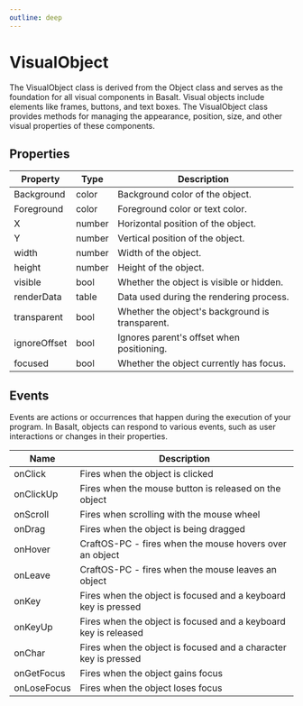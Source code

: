 ```yaml
---
outline: deep
---
```


# VisualObject

The VisualObject class is derived from the Object class and serves as the foundation for all visual components in Basalt. Visual objects include elements like frames, buttons, and text boxes. The VisualObject class provides methods for managing the appearance, position, size, and other visual properties of these components.

## Properties

|Property|Type|Description|
|---|---|---|
|Background|color|Background color of the object.
|Foreground|color|Foreground color or text color.
|X|number|Horizontal position of the object.
|Y|number|Vertical position of the object.
|width|number|Width of the object.
|height|number|Height of the object.
|visible|bool|Whether the object is visible or hidden.
|renderData|table|Data used during the rendering process.
|transparent|bool|Whether the object's background is transparent.
|ignoreOffset|bool|Ignores parent's offset when positioning.
|focused|bool|Whether the object currently has focus.

## Events

Events are actions or occurrences that happen during the execution of your program. In Basalt, objects can respond to various events, such as user interactions or changes in their properties.

|Name|Description|
|---|---|
|onClick|Fires when the object is clicked
|onClickUp|Fires when the mouse button is released on the object
|onScroll|Fires when scrolling with the mouse wheel
|onDrag|Fires when the object is being dragged
|onHover|CraftOS-PC - fires when the mouse hovers over an object
|onLeave|CraftOS-PC - fires when the mouse leaves an object
|onKey|Fires when the object is focused and a keyboard key is pressed
|onKeyUp|Fires when the object is focused and a keyboard key is released
|onChar|Fires when the object is focused and a character key is pressed
|onGetFocus|Fires when the object gains focus
|onLoseFocus|Fires when the object loses focus
